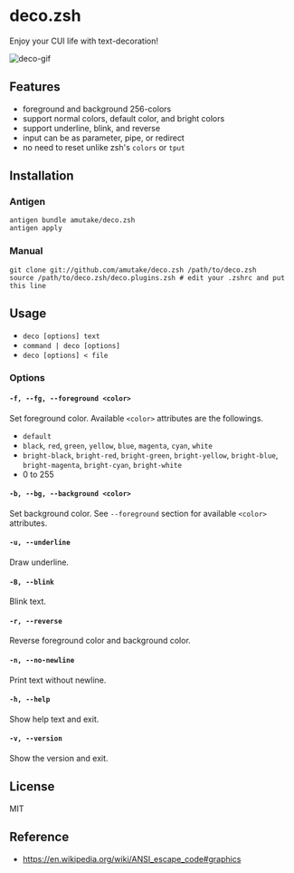 deco.zsh
========

Enjoy your CUI life with text-decoration!

![deco-gif](https://i.gyazo.com/3904b12225980b477fe51cc0a4676d4d.gif)


Features
--------

- foreground and background 256-colors
- support normal colors, default color, and bright colors
- support underline, blink, and reverse
- input can be as parameter, pipe, or redirect
- no need to reset unlike zsh's `colors` or `tput`


Installation
------------

### Antigen

```
antigen bundle amutake/deco.zsh
antigen apply
```

### Manual

```
git clone git://github.com/amutake/deco.zsh /path/to/deco.zsh
source /path/to/deco.zsh/deco.plugins.zsh # edit your .zshrc and put this line
```


Usage
-----

- `deco [options] text`
- `command | deco [options]`
- `deco [options] < file`

### Options

#### `-f, --fg, --foreground <color>`

Set foreground color. Available `<color>` attributes are the followings.

- `default`
- `black`, `red`, `green`, `yellow`, `blue`, `magenta`, `cyan`, `white`
- `bright-black`, `bright-red`, `bright-green`, `bright-yellow`, `bright-blue`, `bright-magenta`, `bright-cyan`, `bright-white`
- 0 to 255

#### `-b, --bg, --background <color>`

Set background color. See `--foreground` section for available `<color>` attributes.

#### `-u, --underline`

Draw underline.

#### `-B, --blink`

Blink text.

#### `-r, --reverse`

Reverse foreground color and background color.

#### `-n, --no-newline`

Print text without newline.

#### `-h, --help`

Show help text and exit.

#### `-v, --version`

Show the version and exit.


License
-------

MIT


Reference
---------

- https://en.wikipedia.org/wiki/ANSI_escape_code#graphics
